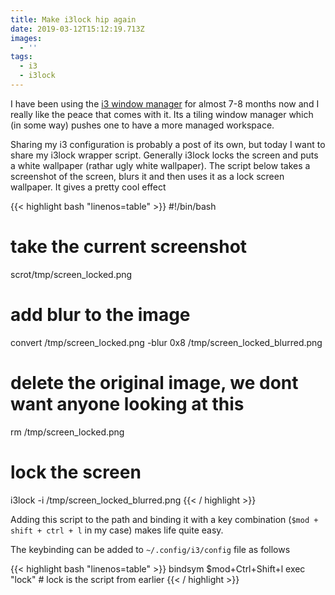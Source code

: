 ```yaml
---
title: Make i3lock hip again
date: 2019-03-12T15:12:19.713Z
images:
  - ''
tags:
  - i3
  - i3lock
---
```

I have been using the [i3 window manager](https://i3wm.org) for almost 7-8 months now and I really like the peace that comes with it. Its a tiling window manager which (in some way) pushes one to have a more managed workspace. 

Sharing my i3 configuration is probably a post of its own, but today I want to share my i3lock wrapper script. Generally i3lock locks the screen and puts a white wallpaper (rathar ugly white wallpaper). The script below takes a screenshot of the screen, blurs it and then uses it as a lock screen wallpaper. It gives a pretty cool effect

{{< highlight bash "linenos=table" >}}
#!/bin/bash

# take the current screenshot
scrot/tmp/screen_locked.png

# add blur to the image
convert /tmp/screen_locked.png -blur 0x8 /tmp/screen_locked_blurred.png

# delete the original image, we dont want anyone looking at this
rm /tmp/screen_locked.png

# lock the screen
i3lock -i /tmp/screen_locked_blurred.png
{{< / highlight >}}

Adding this script to the path and binding it with a key combination (`$mod + shift + ctrl + l` in my case) makes life quite easy.

The keybinding can be added to `~/.config/i3/config` file as follows

{{< highlight bash "linenos=table" >}}
bindsym $mod+Ctrl+Shift+l exec "lock" # lock is the script from earlier
{{< / highlight >}}
